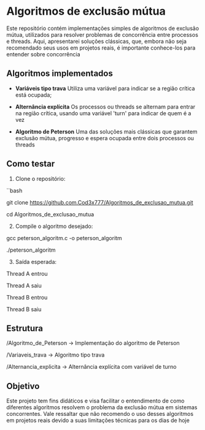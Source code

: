 # Algoritmos de exclusão mútua

Este repositório contém implementações simples de algoritmos de exclusão mútua,
utilizados para resolver problemas de concorrência entre processos e threads. Aqui,
apresentarei soluções clássicas, que, embora não seja recomendado seus usos em projetos reais,
é importante conhece-los para entender sobre concorrência

## Algoritmos implementados

- **Variáveis tipo trava**
  Utiliza uma variável para indicar se a região crítica está ocupada;

- **Alternância explícita**
  Os processos ou threads se alternam para entrar na região crítica, usando uma variável 'turn' para indicar de quem é a vez

- **Algoritmo de Peterson**
  Uma das soluções mais clássicas que garantem exclusão mútua, progresso e espera ocupada entre dois processos ou threads

## Como testar

1. Clone o repositório:

 ``bash

 git clone https://github.com.Cod3x777/Algoritmos_de_exclusao_mutua.git
 
 cd Algoritmos_de_exclusao_mutua

2. Compile o algoritmo desejado:

  gcc peterson_algoritm.c -o peterson_algoritm
  
  ./peterson_algoritm

3. Saída esperada:

  Thread A entrou
  
  Thread A saiu
  
  Thread B entrou
  
  Thread B saiu

## Estrutura

  /Algoritmo_de_Peterson -> Implementação do algoritmo de Peterson
  
  /Variaveis_trava       -> Algoritmo tipo trava
  
  /Alternancia_explicita -> Alternância explícita com variável de turno

## Objetivo

  Este projeto tem fins didáticos e visa facilitar o entendimento de como diferentes algoritmos resolvem o problema da exclusão mútua em sistemas concorrentes.
  Vale ressaltar que não recomendo o uso desses algoritmos em projetos reais devido a suas limitações técnicas para os dias de hoje
